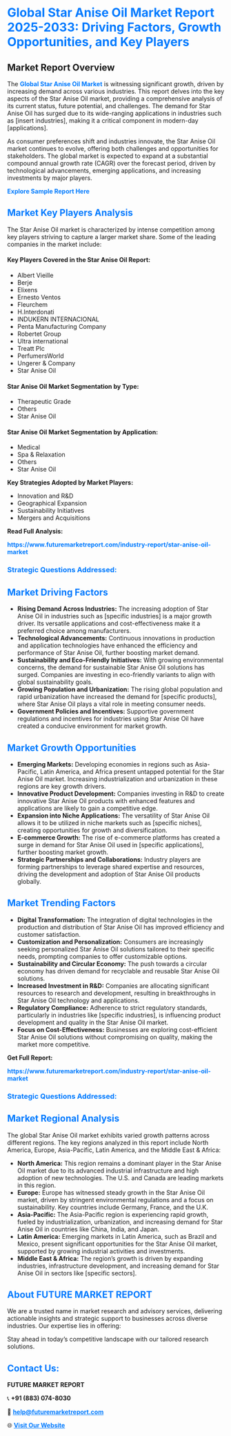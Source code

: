 <h1 style="color: #007BFF;">Global Star Anise Oil Market Report 2025-2033: Driving Factors, Growth Opportunities, and Key Players</h1>

<section id="overview">
<h2>Market Report Overview</h2>
<p>The <a href="https://www.futuremarketreport.com/industry-report/star-anise-oil-market" style="color: #007BFF; text-decoration: none;"><strong>Global Star Anise Oil Market</strong></a> is witnessing significant growth, driven by increasing demand across various industries. This report delves into the key aspects of the Star Anise Oil market, providing a comprehensive analysis of its current status, future potential, and challenges. The demand for Star Anise Oil has surged due to its wide-ranging applications in industries such as [insert industries], making it a critical component in modern-day [applications].</p>
<p>As consumer preferences shift and industries innovate, the Star Anise Oil market continues to evolve, offering both challenges and opportunities for stakeholders. The global market is expected to expand at a substantial compound annual growth rate (CAGR) over the forecast period, driven by technological advancements, emerging applications, and increasing investments by major players.</p>
</section>

<section id="overview">
<p><a href="https://www.futuremarketreport.com/request-sample/reportId=100963" style="color: #007BFF; text-decoration: none;"><strong>Explore Sample Report Here</strong></a></p>
</section>

<section id="key-players">
<h2 style="color: #007BFF;">Market Key Players Analysis</h2>
<p>The Star Anise Oil market is characterized by intense competition among key players striving to capture a larger market share. Some of the leading companies in the market include:</p>
<h4>Key Players Covered in the Star Anise Oil Report:</h4>
<ul><li>Albert Vieille</li><li>Berje</li><li>Elixens</li><li>Ernesto Ventos</li><li>Fleurchem</li><li>H.Interdonati</li><li>INDUKERN INTERNACIONAL</li><li>Penta Manufacturing Company</li><li>Robertet Group</li><li>Ultra international</li><li>Treatt Plc</li><li>PerfumersWorld</li><li>Ungerer &amp; Company</li><li>Star Anise Oil</li></ul>
<h4>Star Anise Oil Market Segmentation by Type:</h4>
<ul><li>Therapeutic Grade</li><li>Others</li><li>Star Anise Oil</li></ul>

<h4>Star Anise Oil Market Segmentation by Application:</h4>
<ul><li>Medical</li><li>Spa &amp; Relaxation</li><li>Others</li><li>Star Anise Oil</li></ul>
<p><strong>Key Strategies Adopted by Market Players:</strong></p>
<ul>
<li>Innovation and R&D</li>
<li>Geographical Expansion</li>
<li>Sustainability Initiatives</li>
<li>Mergers and Acquisitions</li>
</ul>
</section>

<section>
<p><strong>Read Full Analysis: </strong></p><a href="https://www.futuremarketreport.com/industry-report/star-anise-oil-market" style="color: #007BFF; text-decoration: none;"><strong>https://www.futuremarketreport.com/industry-report/star-anise-oil-market</strong></a>
<h3 style="color: #007BFF;">Strategic Questions Addressed:</h3>
</section>

<section id="driving-factors">
<h2 style="color: #007BFF;">Market Driving Factors</h2>
<ul>
<li><strong>Rising Demand Across Industries:</strong> The increasing adoption of Star Anise Oil in industries such as [specific industries] is a major growth driver. Its versatile applications and cost-effectiveness make it a preferred choice among manufacturers.</li>
<li><strong>Technological Advancements:</strong> Continuous innovations in production and application technologies have enhanced the efficiency and performance of Star Anise Oil, further boosting market demand.</li>
<li><strong>Sustainability and Eco-Friendly Initiatives:</strong> With growing environmental concerns, the demand for sustainable Star Anise Oil solutions has surged. Companies are investing in eco-friendly variants to align with global sustainability goals.</li>
<li><strong>Growing Population and Urbanization:</strong> The rising global population and rapid urbanization have increased the demand for [specific products], where Star Anise Oil plays a vital role in meeting consumer needs.</li>
<li><strong>Government Policies and Incentives:</strong> Supportive government regulations and incentives for industries using Star Anise Oil have created a conducive environment for market growth.</li>
</ul>
</section>

<section id="growth-opportunities">
<h2 style="color: #007BFF;">Market Growth Opportunities</h2>
<ul>
<li><strong>Emerging Markets:</strong> Developing economies in regions such as Asia-Pacific, Latin America, and Africa present untapped potential for the Star Anise Oil market. Increasing industrialization and urbanization in these regions are key growth drivers.</li>
<li><strong>Innovative Product Development:</strong> Companies investing in R&D to create innovative Star Anise Oil products with enhanced features and applications are likely to gain a competitive edge.</li>
<li><strong>Expansion into Niche Applications:</strong> The versatility of Star Anise Oil allows it to be utilized in niche markets such as [specific niches], creating opportunities for growth and diversification.</li>
<li><strong>E-commerce Growth:</strong> The rise of e-commerce platforms has created a surge in demand for Star Anise Oil used in [specific applications], further boosting market growth.</li>
<li><strong>Strategic Partnerships and Collaborations:</strong> Industry players are forming partnerships to leverage shared expertise and resources, driving the development and adoption of Star Anise Oil products globally.</li>
</ul>
</section>

<section id="trending-factors">
<h2 style="color: #007BFF;">Market Trending Factors</h2>
<ul>
<li><strong>Digital Transformation:</strong> The integration of digital technologies in the production and distribution of Star Anise Oil has improved efficiency and customer satisfaction.</li>
<li><strong>Customization and Personalization:</strong> Consumers are increasingly seeking personalized Star Anise Oil solutions tailored to their specific needs, prompting companies to offer customizable options.</li>
<li><strong>Sustainability and Circular Economy:</strong> The push towards a circular economy has driven demand for recyclable and reusable Star Anise Oil solutions.</li>
<li><strong>Increased Investment in R&D:</strong> Companies are allocating significant resources to research and development, resulting in breakthroughs in Star Anise Oil technology and applications.</li>
<li><strong>Regulatory Compliance:</strong> Adherence to strict regulatory standards, particularly in industries like [specific industries], is influencing product development and quality in the Star Anise Oil market.</li>
<li><strong>Focus on Cost-Effectiveness:</strong> Businesses are exploring cost-efficient Star Anise Oil solutions without compromising on quality, making the market more competitive.</li>
</ul>
</section>

<section>
<p><strong>Get Full Report: </strong></p><a href="https://www.futuremarketreport.com/industry-report/star-anise-oil-market" style="color: #007BFF; text-decoration: none;"><strong>https://www.futuremarketreport.com/industry-report/star-anise-oil-market</strong></a>
<h3 style="color: #007BFF;">Strategic Questions Addressed:</h3>
</section>


<section id="regional-analysis">
<h2 style="color: #007BFF;">Market Regional Analysis</h2>
<p>The global Star Anise Oil market exhibits varied growth patterns across different regions. The key regions analyzed in this report include North America, Europe, Asia-Pacific, Latin America, and the Middle East & Africa:</p>
<ul>
<li><strong>North America:</strong> This region remains a dominant player in the Star Anise Oil market due to its advanced industrial infrastructure and high adoption of new technologies. The U.S. and Canada are leading markets in this region.</li>
<li><strong>Europe:</strong> Europe has witnessed steady growth in the Star Anise Oil market, driven by stringent environmental regulations and a focus on sustainability. Key countries include Germany, France, and the U.K.</li>
<li><strong>Asia-Pacific:</strong> The Asia-Pacific region is experiencing rapid growth, fueled by industrialization, urbanization, and increasing demand for Star Anise Oil in countries like China, India, and Japan.</li>
<li><strong>Latin America:</strong> Emerging markets in Latin America, such as Brazil and Mexico, present significant opportunities for the Star Anise Oil market, supported by growing industrial activities and investments.</li>
<li><strong>Middle East & Africa:</strong> The region’s growth is driven by expanding industries, infrastructure development, and increasing demand for Star Anise Oil in sectors like [specific sectors].</li>
</ul>
</section>

<footer>
<h2 style="color: #007BFF;">About FUTURE MARKET REPORT</h2>
<p>We are a trusted name in market research and advisory services, delivering actionable insights and strategic support to businesses across diverse industries. Our expertise lies in offering:</p>

<p>Stay ahead in today’s competitive landscape with our tailored research solutions.</p>

<h2 style="color: #007BFF;">Contact Us:</h2>
<p><strong>FUTURE MARKET REPORT</strong></p>
<p>📞 <strong>+91 (883) 074-8030</strong></p>
<p>📧 <strong><a href="mailto:help@futuremarketreport.com" style="color: #007BFF;">help@futuremarketreport.com</a></strong></p>
<p>🌐 <strong><a href="https://www.futuremarketreport.com/" style="color: #007BFF;">Visit Our Website</a></strong></p>
</footer>